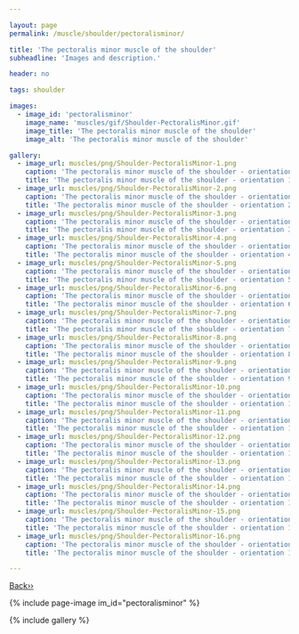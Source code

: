 ```yaml
---

layout: page
permalink: /muscle/shoulder/pectoralisminor/

title: 'The pectoralis minor muscle of the shoulder'
subheadline: 'Images and description.'

header: no

tags: shoulder

images:
  - image_id: 'pectoralisminor'
    image_name: 'muscles/gif/Shoulder-PectoralisMinor.gif'
    image_title: 'The pectoralis minor muscle of the shoulder'
    image_alt: 'The pectoralis minor muscle of the shoulder' 

gallery:
  - image_url: muscles/png/Shoulder-PectoralisMinor-1.png
    caption: 'The pectoralis minor muscle of the shoulder - orientation 1'
    title: 'The pectoralis minor muscle of the shoulder - orientation 1'
  - image_url: muscles/png/Shoulder-PectoralisMinor-2.png
    caption: 'The pectoralis minor muscle of the shoulder - orientation 2'
    title: 'The pectoralis minor muscle of the shoulder - orientation 2'
  - image_url: muscles/png/Shoulder-PectoralisMinor-3.png
    caption: 'The pectoralis minor muscle of the shoulder - orientation 3'
    title: 'The pectoralis minor muscle of the shoulder - orientation 3'
  - image_url: muscles/png/Shoulder-PectoralisMinor-4.png
    caption: 'The pectoralis minor muscle of the shoulder - orientation 4'
    title: 'The pectoralis minor muscle of the shoulder - orientation 4'
  - image_url: muscles/png/Shoulder-PectoralisMinor-5.png
    caption: 'The pectoralis minor muscle of the shoulder - orientation 5'
    title: 'The pectoralis minor muscle of the shoulder - orientation 5'
  - image_url: muscles/png/Shoulder-PectoralisMinor-6.png
    caption: 'The pectoralis minor muscle of the shoulder - orientation 6'
    title: 'The pectoralis minor muscle of the shoulder - orientation 6'
  - image_url: muscles/png/Shoulder-PectoralisMinor-7.png
    caption: 'The pectoralis minor muscle of the shoulder - orientation 7'
    title: 'The pectoralis minor muscle of the shoulder - orientation 7'
  - image_url: muscles/png/Shoulder-PectoralisMinor-8.png
    caption: 'The pectoralis minor muscle of the shoulder - orientation 8'
    title: 'The pectoralis minor muscle of the shoulder - orientation 8'
  - image_url: muscles/png/Shoulder-PectoralisMinor-9.png
    caption: 'The pectoralis minor muscle of the shoulder - orientation 9'
    title: 'The pectoralis minor muscle of the shoulder - orientation 9'
  - image_url: muscles/png/Shoulder-PectoralisMinor-10.png
    caption: 'The pectoralis minor muscle of the shoulder - orientation 10'
    title: 'The pectoralis minor muscle of the shoulder - orientation 10'
  - image_url: muscles/png/Shoulder-PectoralisMinor-11.png
    caption: 'The pectoralis minor muscle of the shoulder - orientation 11'
    title: 'The pectoralis minor muscle of the shoulder - orientation 11'
  - image_url: muscles/png/Shoulder-PectoralisMinor-12.png
    caption: 'The pectoralis minor muscle of the shoulder - orientation 12'
    title: 'The pectoralis minor muscle of the shoulder - orientation 12'
  - image_url: muscles/png/Shoulder-PectoralisMinor-13.png
    caption: 'The pectoralis minor muscle of the shoulder - orientation 13'
    title: 'The pectoralis minor muscle of the shoulder - orientation 13'
  - image_url: muscles/png/Shoulder-PectoralisMinor-14.png
    caption: 'The pectoralis minor muscle of the shoulder - orientation 14'
    title: 'The pectoralis minor muscle of the shoulder - orientation 14'
  - image_url: muscles/png/Shoulder-PectoralisMinor-15.png
    caption: 'The pectoralis minor muscle of the shoulder - orientation 15'
    title: 'The pectoralis minor muscle of the shoulder - orientation 15'
  - image_url: muscles/png/Shoulder-PectoralisMinor-16.png
    caption: 'The pectoralis minor muscle of the shoulder - orientation 16'
    title: 'The pectoralis minor muscle of the shoulder - orientation 16'

---
```


[Back››](/muscle/shoulder/)

{% include page-image im_id="pectoralisminor" %}

{% include gallery %}
